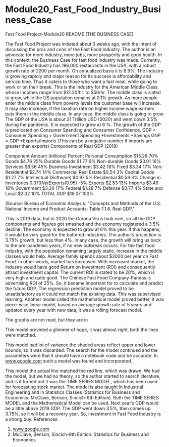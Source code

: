 # Module20_Fast_Food_Industry_Business_Case
Fast Food Project-Module20
README (THE BUSINESS CASE)

The Fast Food Project was initiated about 3 weeks ago, with the intent of discussing the pros and cons of the Fast Food Industry. The author is an advocate for more industry, more jobs, more prosperity and good health. In this context, the Business Case for fast food industry was made.
Currently, the Fast Food Industry has 196,000 restaurants in the USA, with a robust growth rate of 2200 per month. On annualized basis it is 8.9%. The industry is growing rapidly and major reason for its success is affordability and service time.  Thus it caters to those who want a fast meal, while going to work or on their break. This is the industry for the American Middle Class, whose incomes range from $12.50/hr. to $50/hr. The middle class is slated to grow, while the US population remains at 0.1% growth. As more people enter the middle class from poverty levels the customer base will increase. It may also increase, if the taxation rate on higher income wage earners puts them in the middle class. In any case, the middle class is going to grow.
The GDP of the USA is about 21 Trillion USD (2020) and went down 3.5% during the pandemic. It is expected to grow at 6 %.  The growth of the GDP is predicated on Consumer Spending and Consumer Confidence.
GDP = Consumer Spending + Government Spending +Investments +Savings
GNP = GDP +Exports/Imports (This can be a negative number if imports are greater than exports)
Components of Real GDP (2019)		
		
Component	Amount (trillions)	Percent
Personal Consumption	$13.28 	70%
  Goods	$4.76 	25%
    Durable Goods	$1.77 	9%
    Non-durable Goods	$3.01 	16%
  Services	$8.56 	45%
Business Investment	$3.42 	18%
  Fixed	$3.34 	17%
    Non-Residential	$2.74 	14%
      Commercial Real Estate	$0.54 	3%
      Capital Goods	$1.27 	7%
      Intellectual (Software)	$0.97 	5%
    Residential	$0.59 	3%
  Change in Inventories	$0.07 	0%
Net Exports	($0.95)	-5%
  Exports	$2.53 	13%
  Imports	$3.49 	18%
Government	$3.30 	17%
  Federal	$1.28 	7%
    Defense	$0.77 	4%
  State and Local	$2.02 	10%
TOTAL GDP	$19.07 	100%
		
(Source: Bureau of Economic Analysis. "Concepts and Methods of the U.S. National Income and Product Accounts: Table 1.1.6. Real GDP."		
		
This is 2019 data, but in 2020 the Corona Virus took over, so all the GDP components and figures got smashed and the economy registered a 3.5% decline.  The economy is expected to grow at 6% this year. If this happens, it would be very good for the battered industries. The author’s projection is 3.75% growth, but less than 4%. In any case, the growth will bring us back to the pre-pandemic years, if no new outbreak occurs.
For the fast food industry, with the population remaining largely static, increase in the middle classes would help. Average family spends about $3000 per year on Fast Food. In other words, market has increased. With increased market, the industry would have good Return on Investment (ROI) and consequently attract investment capital. The current ROI is stated to be 20%, which is very high and quite good. The Chinese Fast Food Company-Pandas is advertising ROI of 25%.
So, it became important for to calculate and predict the future GDP. The regression prediction model proved to be unsatisfactory as it could not match the existing data. This was supervised learning.
Another model called the mathematical model proved better, it was piece-wise linear model, based on average growth rate of 5 years and updated every year with new data, it was a rolling forecast model.

The graphs are not read, but they are in 
 
This model provided a glimmer of hope, it was almost right, both the lines were matched.
  
 This model had lot of variance the shaded areas reflect upper and lower bounds, so it was discarded.
The search for the model continued and the parameters were that it should have a notebook code and be accurate. In www.google.com such a model was found and incorporated.
 

This model the actual line matched the red line, which was drawn. We had the model, but we had no theory, so the author started to search literature, and is it turned out it was the TIME SERIES MODEL, which has been used for forecasting stock market.  The model is also taught in Industrial Engineering and in Statistics Classes (Statistics for Business and Economics: McClave, Benson, Sincich-9th Edition).
Both the TIME SERIES MODEL and the Mathematical Model can be used. Next year’s GDP would be a little above 2019 GDP. The GDP went down 3.5%, then comes up 3.75%, so it will be a recovery year.
So, investment in Fast Food Industry is a strong buy.
References:
1.	www.google.com
2.	McClave, Benson, Sincich-9th Edition: Statistics for Business and Economics
